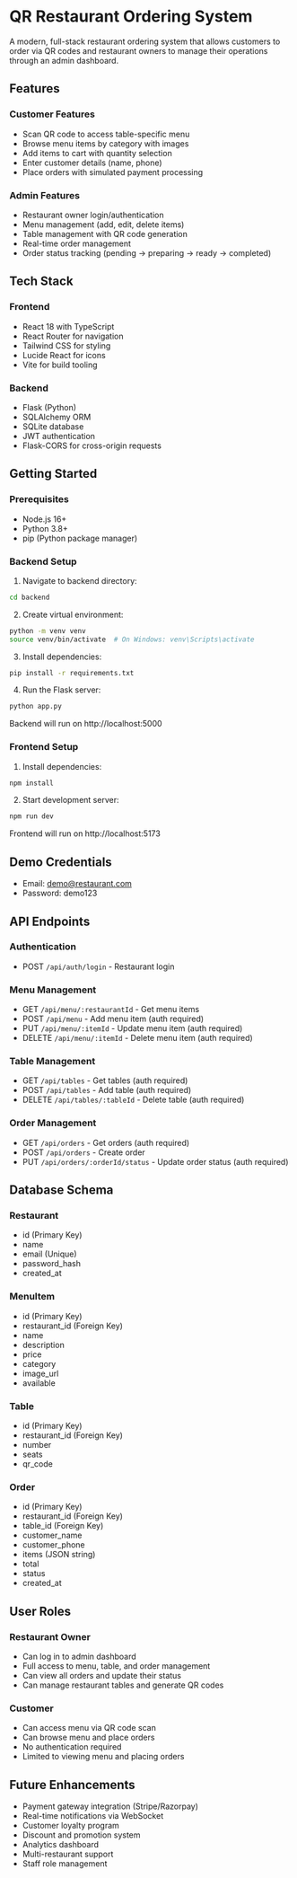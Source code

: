#  QR Restaurant Ordering System

A modern, full-stack restaurant ordering system that allows customers to order via QR codes and restaurant owners to manage their operations through an admin dashboard.

## Features

### Customer Features
- Scan QR code to access table-specific menu
- Browse menu items by category with images
- Add items to cart with quantity selection
- Enter customer details (name, phone)
- Place orders with simulated payment processing

### Admin Features
- Restaurant owner login/authentication
- Menu management (add, edit, delete items)
- Table management with QR code generation
- Real-time order management
- Order status tracking (pending → preparing → ready → completed)

## Tech Stack

### Frontend
- React 18 with TypeScript
- React Router for navigation
- Tailwind CSS for styling
- Lucide React for icons
- Vite for build tooling

### Backend
- Flask (Python)
- SQLAlchemy ORM
- SQLite database
- JWT authentication
- Flask-CORS for cross-origin requests

## Getting Started

### Prerequisites
- Node.js 16+
- Python 3.8+
- pip (Python package manager)

### Backend Setup
1. Navigate to backend directory:
```bash
cd backend
```

2. Create virtual environment:
```bash
python -m venv venv
source venv/bin/activate  # On Windows: venv\Scripts\activate
```

3. Install dependencies:
```bash
pip install -r requirements.txt
```

4. Run the Flask server:
```bash
python app.py
```

Backend will run on http://localhost:5000

### Frontend Setup
1. Install dependencies:
```bash
npm install
```

2. Start development server:
```bash
npm run dev
```

Frontend will run on http://localhost:5173

## Demo Credentials
- Email: demo@restaurant.com
- Password: demo123

## API Endpoints

### Authentication
- POST `/api/auth/login` - Restaurant login

### Menu Management
- GET `/api/menu/:restaurantId` - Get menu items
- POST `/api/menu` - Add menu item (auth required)
- PUT `/api/menu/:itemId` - Update menu item (auth required)
- DELETE `/api/menu/:itemId` - Delete menu item (auth required)

### Table Management
- GET `/api/tables` - Get tables (auth required)
- POST `/api/tables` - Add table (auth required)
- DELETE `/api/tables/:tableId` - Delete table (auth required)

### Order Management
- GET `/api/orders` - Get orders (auth required)
- POST `/api/orders` - Create order
- PUT `/api/orders/:orderId/status` - Update order status (auth required)

## Database Schema

### Restaurant
- id (Primary Key)
- name
- email (Unique)
- password_hash
- created_at

### MenuItem
- id (Primary Key)
- restaurant_id (Foreign Key)
- name
- description
- price
- category
- image_url
- available

### Table
- id (Primary Key)
- restaurant_id (Foreign Key)
- number
- seats
- qr_code

### Order
- id (Primary Key)
- restaurant_id (Foreign Key)
- table_id (Foreign Key)
- customer_name
- customer_phone
- items (JSON string)
- total
- status
- created_at

## User Roles

### Restaurant Owner
- Can log in to admin dashboard
- Full access to menu, table, and order management
- Can view all orders and update their status
- Can manage restaurant tables and generate QR codes

### Customer
- Can access menu via QR code scan
- Can browse menu and place orders
- No authentication required
- Limited to viewing menu and placing orders

## Future Enhancements
- Payment gateway integration (Stripe/Razorpay)
- Real-time notifications via WebSocket
- Customer loyalty program
- Discount and promotion system
- Analytics dashboard
- Multi-restaurant support
- Staff role management
 
